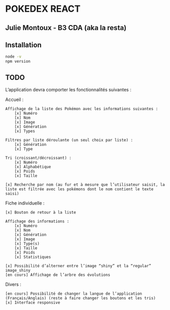 # POKEDEX REACT
## Julie Montoux - B3 CDA (aka la resta)

## Installation

```bash
node -v
npm version
```

## TODO

L’application devra comporter les fonctionnalités suivantes :

Accueil :

    Affichage de la liste des Pokémon avec les informations suivantes :
        [x] Numéro
        [x] Nom
        [x] Image
        [x] Génération
        [x] Types

    Filtres par liste déroulante (un seul choix par liste) :
        [x] Génération
        [x] Type
        
    Tri (croissant/décroissant) :
        [x] Numéro
        [x] Alphabétique
        [x] Poids
        [x] Taille

    [x] Recherche par nom (au fur et à mesure que l’utilisateur saisit, la liste est filtrée avec les pokémons dont le nom contient le texte saisi)

Fiche individuelle :

    [x] Bouton de retour à la liste

    Affichage des informations :
        [x] Numéro
        [x] Nom
        [x] Génération
        [x] Image
        [x] Type(s)
        [x] Taille
        [x] Poids
        [x] Statistiques

    [x] Possibilité d’alterner entre l’image “shiny” et la “regular”
    image_shiny
    [en cours] Affichage de l’arbre des évolutions

Divers :

    [en cours] Possibilité de changer la langue de l’application (Français/Anglais) (reste à faire changer les boutons et les tris)
    [x] Interface responsive